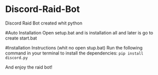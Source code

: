 # Discord-Raid-Bot
Discord Raid Bot created whit python

#Auto Installation
Open setup.bat and is installation all and later is go to create start.bat

#Installation Instructions (whit no open stup.bat) 
Run the following command in your terminal to install the dependencies:
```pip install discord.py```

And enjoy the raid bot! 
